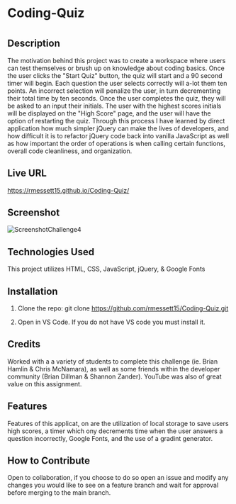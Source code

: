 # Coding-Quiz

# <Creating Coding Quiz>

## Description

The motivation behind this project was to create a workspace where users can test themselves or brush up on knowledge about coding basics. Once the user clicks the "Start Quiz" button, the quiz will start and a 90 second timer will begin. Each question the user selects correctly will a-lot them ten points. An incorrect selection will penalize the user, in turn decrementing their total time by ten seconds. Once the user completes the quiz, they will be asked to an input their initials. The user with the highest scores initials will be displayed on the "High Score" page, and the user will have the option of restarting the quiz. Through this process I have learned by direct application how much simpler jQuery can make the lives of developers, and how difficult it is to refactor jQuery code back into vanilla JavaScript as well as how important the order of operations is when calling certain functions, overall code cleanliness, and organization. 

## Live URL

 https://rmessett15.github.io/Coding-Quiz/

## Screenshot
   
![ScreenshotChallenge4](https://user-images.githubusercontent.com/120127903/223318298-06abf8b4-2b21-4983-85c0-b535d5c8a374.png)

## Technologies Used

This project utilizes HTML, CSS, JavaScript, jQuery, & Google Fonts

## Installation

1. Clone the repo:
   git clone https://github.com/rmessett15/Coding-Quiz.git

2. Open in VS Code. If you do not have VS code you must install it.

## Credits

Worked with a a variety of students to complete this challenge (ie. Brian Hamlin & Chris McNamara), as well as some friends within the developer community (Brian Dillman & Shannon Zander). YouTube was also of great value on this assignment.

## Features

Features of this applicat, on are the utilization of local storage to save users high scores, a timer which ony decrements time when the user answers a question incorrectly, Google Fonts, and the use of a gradint generator.

## How to Contribute

Open to collaboration, if you choose to do so open an issue and modify any changes you would like to see on a feature branch and wait for approval before merging to the main branch.
